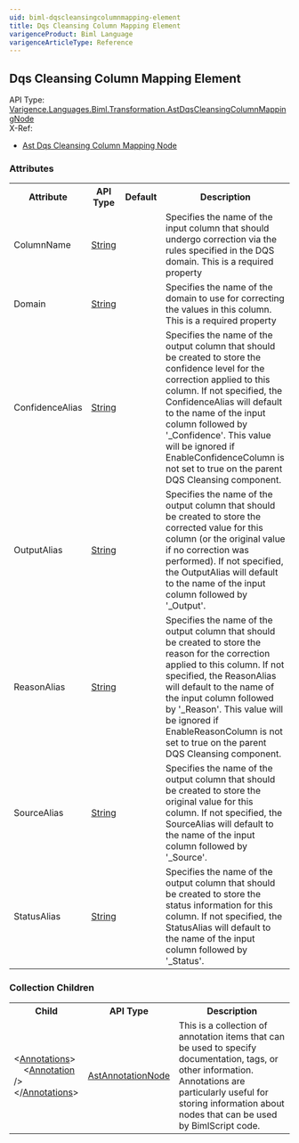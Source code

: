 ```yaml
---
uid: biml-dqscleansingcolumnmapping-element
title: Dqs Cleansing Column Mapping Element
varigenceProduct: Biml Language
varigenceArticleType: Reference
---
```

## Dqs Cleansing Column Mapping Element<div class="AssemblyInfoGroup"><div class="CrossReferenceGroup"><div class="CrossReferenceHeader">API Type:</div><div class="CrossReferenceValue"><a href="../api-reference/Varigence.Languages.Biml.Transformation.AstDqsCleansingColumnMappingNode.html">Varigence.Languages.Biml.Transformation.AstDqsCleansingColumnMappingNode</a></div></div><div class="CrossReferenceGroup"><div class="CrossReferenceHeader">X-Ref:</div><ul class="xrefRow"><li><a class='xref' href ="Varigence.Languages.Biml.Transformation.AstDqsCleansingColumnMappingNode.html">Ast Dqs Cleansing Column Mapping Node</a></li></ul></div></div><div class="AttributeGroup"><h3>Attributes</h3><table id="AttributeList" class="AttributeList"><tbody><tr><th class="AttributeNameColumnHeader">Attribute</th><th class="AttributeTypeColumnHeader">API Type</th><th class="AttributeDefaultColumnHeader">Default</th><th class="AttributeSummaryColumnHeader">Description</th></tr><tr class="ad0"><td class="AttributeName">ColumnName</td><td class="AttributeType"><a href="https://msdn.microsoft.com/en-us/library/System.String.aspx">String</a></td><td class="AttributeDefault">&nbsp;</td><td class="AttributeSummary"><div class ="SummaryItem">Specifies the name of the input column that should undergo correction via the rules specified in the DQS domain. This is a required property</div></td></tr><tr class="ad1"><td class="AttributeName">Domain</td><td class="AttributeType"><a href="https://msdn.microsoft.com/en-us/library/System.String.aspx">String</a></td><td class="AttributeDefault">&nbsp;</td><td class="AttributeSummary"><div class ="SummaryItem">Specifies the name of the domain to use for correcting the values in this column. This is a required property</div></td></tr><tr class="ad0"><td class="AttributeName">ConfidenceAlias</td><td class="AttributeType"><a href="https://msdn.microsoft.com/en-us/library/System.String.aspx">String</a></td><td class="AttributeDefault">&nbsp;</td><td class="AttributeSummary"><div class ="SummaryItem">Specifies the name of the output column that should be created to store the confidence level for the correction applied to this column.  If not specified, the ConfidenceAlias will default to the name of the input column followed by '_Confidence'.  This value will be ignored if EnableConfidenceColumn is not set to true on the parent DQS Cleansing component. </div></td></tr><tr class="ad1"><td class="AttributeName">OutputAlias</td><td class="AttributeType"><a href="https://msdn.microsoft.com/en-us/library/System.String.aspx">String</a></td><td class="AttributeDefault">&nbsp;</td><td class="AttributeSummary"><div class ="SummaryItem">Specifies the name of the output column that should be created to store the corrected value for this column (or the original value if no correction was performed).  If not specified, the OutputAlias will default to the name of the input column followed by '_Output'. </div></td></tr><tr class="ad0"><td class="AttributeName">ReasonAlias</td><td class="AttributeType"><a href="https://msdn.microsoft.com/en-us/library/System.String.aspx">String</a></td><td class="AttributeDefault">&nbsp;</td><td class="AttributeSummary"><div class ="SummaryItem">Specifies the name of the output column that should be created to store the reason for the correction applied to this column.  If not specified, the ReasonAlias will default to the name of the input column followed by '_Reason'.  This value will be ignored if EnableReasonColumn is not set to true on the parent DQS Cleansing component. </div></td></tr><tr class="ad1"><td class="AttributeName">SourceAlias</td><td class="AttributeType"><a href="https://msdn.microsoft.com/en-us/library/System.String.aspx">String</a></td><td class="AttributeDefault">&nbsp;</td><td class="AttributeSummary"><div class ="SummaryItem">Specifies the name of the output column that should be created to store the original value for this column.  If not specified, the SourceAlias will default to the name of the input column followed by '_Source'. </div></td></tr><tr class="ad0"><td class="AttributeName">StatusAlias</td><td class="AttributeType"><a href="https://msdn.microsoft.com/en-us/library/System.String.aspx">String</a></td><td class="AttributeDefault">&nbsp;</td><td class="AttributeSummary"><div class ="SummaryItem">Specifies the name of the output column that should be created to store the status information for this column.  If not specified, the StatusAlias will default to the name of the input column followed by '_Status'. </div></td></tr></tbody></table></div><div class="ChildGroup">### Collection Children<table id="ChildList" class="ChildList"><tbody><tr><th class="ChildNameColumnHeader">Child</th><th class="ChildTypeColumnHeader">API Type</th><th class="ChildSummaryColumnHeader">Description</th></tr><tr class="cd0"><td class="ChildName"><span class="punc">&lt;</span><a href=Varigence.Languages.Biml.AstNode_Annotations.html">Annotations</a><span class="punc">&gt;</span><br />&nbsp;&nbsp;&nbsp;&nbsp;<span class="punc">&lt;</span><a href=Varigence.Languages.Biml.AstAnnotationNode.html">Annotation</a> <span class="punc">/&gt;</span><br /><span class="punc">&lt;/</span><a href=Varigence.Languages.Biml.AstNode_Annotations.html">Annotations</a><span class="punc">&gt;</span></td><td class="ChildType"><a href="../api-reference/Varigence.Languages.Biml.AstAnnotationNode.html">AstAnnotationNode</a></td><td class="ChildSummary"><div class ="SummaryItem">This is a collection of annotation items that can be used to specify documentation, tags, or other information.  Annotations are particularly useful for storing information about nodes that can be used by BimlScript code. </div> </td></tr></tbody></table></div>